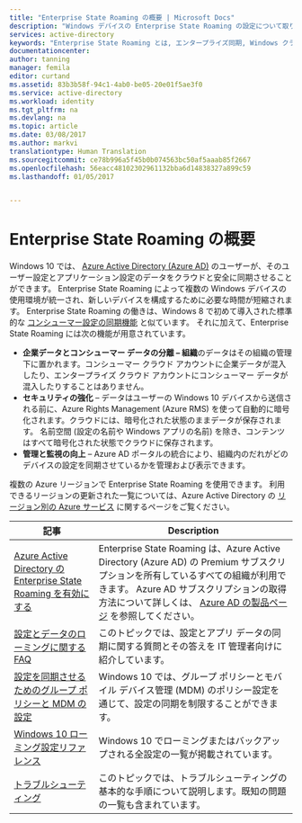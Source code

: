 ```yaml
---
title: "Enterprise State Roaming の概要 | Microsoft Docs"
description: "Windows デバイスの Enterprise State Roaming の設定について取り上げます。 Enterprise State Roaming によって複数の Windows デバイスの使用環境が統一され、新しいデバイスを構成するために必要な時間が短縮されます。"
services: active-directory
keywords: "Enterprise State Roaming とは, エンタープライズ同期, Windows クラウド"
documentationcenter: 
author: tanning
manager: femila
editor: curtand
ms.assetid: 83b3b58f-94c1-4ab0-be05-20e01f5ae3f0
ms.service: active-directory
ms.workload: identity
ms.tgt_pltfrm: na
ms.devlang: na
ms.topic: article
ms.date: 03/08/2017
ms.author: markvi
translationtype: Human Translation
ms.sourcegitcommit: ce78b996a5f45b0b074563bc50af5aaab85f2667
ms.openlocfilehash: 56eacc48102302961132bba6d14838327a899c59
ms.lasthandoff: 01/05/2017


---
```

# <a name="enterprise-state-roaming-overview"></a>Enterprise State Roaming の概要
Windows 10 では、 [Azure Active Directory (Azure AD)](active-directory-whatis.md) のユーザーが、そのユーザー設定とアプリケーション設定のデータをクラウドと安全に同期させることができます。 Enterprise State Roaming によって複数の Windows デバイスの使用環境が統一され、新しいデバイスを構成するために必要な時間が短縮されます。 Enterprise State Roaming の働きは、Windows 8 で初めて導入された標準的な [コンシューマー設定の同期機能](http://windows.microsoft.com/en-US/windows-8/sync-settings-pcs) と似ています。 それに加えて、Enterprise State Roaming には次の機能が用意されています。

* **企業データとコンシューマー データの分離 – 組織**のデータはその組織の管理下に置かれます。コンシューマー クラウド アカウントに企業データが混入したり、エンタープライズ クラウド アカウントにコンシューマー データが混入したりすることはありません。
* **セキュリティの強化** – データはユーザーの Windows 10 デバイスから送信される前に、Azure Rights Management (Azure RMS) を使って自動的に暗号化されます。クラウドには、暗号化された状態のままデータが保存されます。 名前空間 (設定の名前や Windows アプリの名前) を除き、コンテンツはすべて暗号化された状態でクラウドに保存されます。  
* **管理と監視の向上** – Azure AD ポータルの統合により、組織内のだれがどのデバイスの設定を同期させているかを管理および表示できます。 

複数の Azure リージョンで Enterprise State Roaming を使用できます。 利用できるリージョンの更新された一覧については、Azure Active Directory の [リージョン別の Azure サービス](https://azure.microsoft.com/regions/#services) に関するページをご覧ください。

| 記事 | Description |
| --- | --- |
| [Azure Active Directory の Enterprise State Roaming を有効にする](active-directory-windows-enterprise-state-roaming-enable.md) |Enterprise State Roaming は、Azure Active Directory (Azure AD) の Premium サブスクリプションを所有しているすべての組織が利用できます。 Azure AD サブスクリプションの取得方法について詳しくは、 [Azure AD の製品ページ](https://azure.microsoft.com/services/active-directory) を参照してください。 |
| [設定とデータのローミングに関する FAQ](active-directory-windows-enterprise-state-roaming-faqs.md) |このトピックでは、設定とアプリ データの同期に関する質問とその答えを IT 管理者向けに紹介しています。 |
| [設定を同期させるためのグループ ポリシーと MDM の設定](active-directory-windows-enterprise-state-roaming-group-policy-settings.md) |Windows 10 では、グループ ポリシーとモバイル デバイス管理 (MDM) のポリシー設定を通じて、設定の同期を制限することができます。 |
| [Windows 10 ローミング設定リファレンス](active-directory-windows-enterprise-state-roaming-windows-settings-reference.md) |Windows 10 でローミングまたはバックアップされる全設定の一覧が掲載されています。 |
| [トラブルシューティング](active-directory-windows-enterprise-state-roaming-troubleshooting.md) |このトピックでは、トラブルシューティングの基本的な手順について説明します。既知の問題の一覧も含まれています。 |


